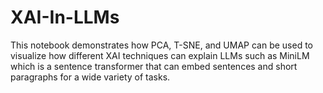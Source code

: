 # XAI-In-LLMs

This notebook demonstrates how PCA, T-SNE, and UMAP can be used to visualize how different XAI techniques can explain LLMs such as MiniLM which is a sentence transformer that can embed sentences and short paragraphs for a wide variety of tasks.
